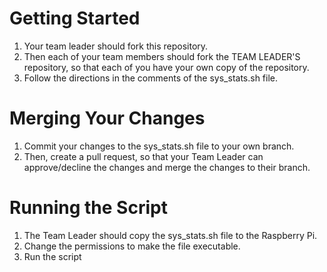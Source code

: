 # Getting Started
1. Your team leader should fork this repository.
2. Then each of your team members should fork the TEAM LEADER'S repository, so that each of you have your own copy of the repository.
3. Follow the directions in the comments of the sys_stats.sh file.

# Merging Your Changes
1. Commit your changes to the sys_stats.sh file to your own branch.
2. Then, create a pull request, so that your Team Leader can approve/decline the changes and merge the changes to their branch.

# Running the Script
1. The Team Leader should copy the sys_stats.sh file to the Raspberry Pi.
2. Change the permissions to make the file executable.
3. Run the script
